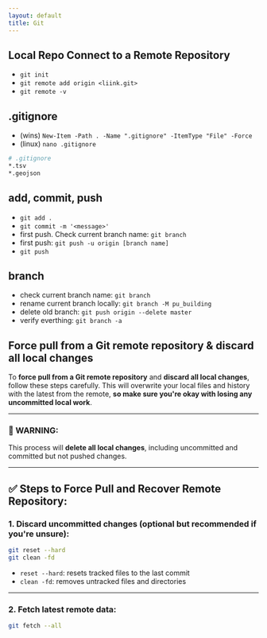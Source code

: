 ```yaml
---
layout: default
title: Git
---
```

## Local Repo Connect to a Remote Repository
- `git init`
- `git remote add origin <liink.git>`
- `git remote -v`

## .gitignore
- (wins) `New-Item -Path . -Name ".gitignore" -ItemType "File" -Force`
- (linux) `nano .gitignore`

``` bash
# .gitignore
*.tsv
*.geojson
```

## add, commit, push
- `git add .`
- `git commit -m '<message>'`
- first push. Check current branch name: `git branch`
- first push: `git push -u origin [branch name]`
- `git push`

## branch
- check current branch name: `git branch`
- rename current branch locally: `git branch -M pu_building`
- delete old branch: `git push origin --delete master`
- verify everthing: `git branch -a`

## Force pull from a Git remote repository & discard all local changes

To **force pull from a Git remote repository** and **discard all local changes**, follow these steps carefully. This will overwrite your local files and history with the latest from the remote, **so make sure you're okay with losing any uncommitted local work**.

---

### 🚨 WARNING:

This process will **delete all local changes**, including uncommitted and committed but not pushed changes.

---

## ✅ Steps to Force Pull and Recover Remote Repository:

### **1. Discard uncommitted changes (optional but recommended if you're unsure):**

```bash
git reset --hard
git clean -fd
```

* `reset --hard`: resets tracked files to the last commit
* `clean -fd`: removes untracked files and directories

---

### **2. Fetch latest remote data:**

```bash
git fetch --all
```

